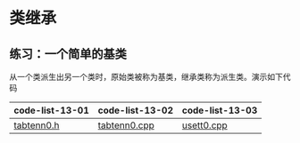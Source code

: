 # 类继承

## 练习：一个简单的基类

从一个类派生出另一个类时，原始类被称为基类，继承类称为派生类。演示如下代码

| code-list-13-01                                     | code-list-13-02                                         | code-list-13-03                     |
| --------------------------------------------------- | ------------------------------------------------------- | ----------------------------------- |
| [tabtenn0.h](./examples/code-list-13-01-tabtenn0.h) | [tabtenn0.cpp](./examples/code-list-13-02-tabtenn0.cpp) | [usett0.cpp](./examples/usett0.cpp) |